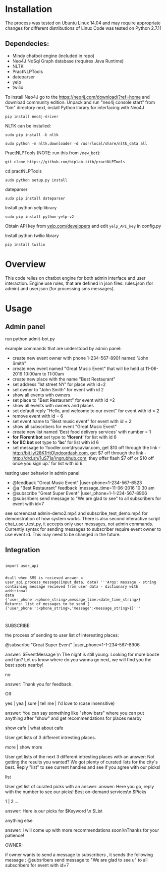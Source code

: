 # Installation
The process was tested on Ubuntu Linux 14.04 and may require appropriate changes for different distributions of Linux
Code was tested on Python 2.7.11

## Dependecies:
* Mindy chatbot engine (included in repo)
* Neo4J NoSql Graph database (requires Java Runtime)
* NLTK
* PractNLPTools
* dateparser
* yelp
* twilio

To install Neo4J go to the https://neo4j.com/download/?ref=home and download community edition. Unpack and run "neo4j console start" from "bin" directory
next, install Python library for interfacing with Neo4J

    pip install neo4j-driver

NLTK can be installed:

    sudo pip install -U nltk

    sudo python -m nltk.downloader -d /usr/local/share/nltk_data all

PractNLPTools (NOTE: run this from `/new_bot`):

    git clone https://github.com/biplab-iitb/practNLPTools

cd practNLPTools

    sudo python setup.py install

dateparser

    sudo pip install dateparser

Install python yelp library

    sudo pip install python-yelp-v2


Obtain API key from [yelp.com/developers](https://www.yelp.com/developers/manage_api_keys) and edit `yelp_API_key`  in config.py

Install python twilio library
	
	pip install twilio

# Overview

This code relies on chatbot engine for both admin interface and user interaction. Engine use rules, that are defined in json files: rules.json (for admin) and user.json (for processing sms messages).  


# Usage
## Admin panel
run python admit-bot.py

example commands that are understood by admin panel:

* create new event owner with phone 1-234-567-8901 named "John Smith"
* create new event named "Great Music Event" that will be held at 11-06-2016  10:00am to 11:00am
* create new place with the name "Best Restaurant"
* set address '1st street NY' for place with id=2
* set owner to "John Smith" for event with id  2
* show all events with owners
* set place to "Best Restaurant" for event with id =2
* show all events with owners and places
* set default reply "Hello, and welcome to our event" for event with id = 2
* remove event with id = 6
* set event name to "Best music event" for event with id = 2
* show all subscribers for event "Great Music Event"
* create new list named 'Best food delivery services' with number = 1
* **for Florent bot** set type to **'florent'** for list with id  6
* **for BC bot** set type to **'bc'** for list with id  6
* set message to 'foodler.com\trycaviar.com, get $10 off through the link - http://bit.ly/28K1HtO\ndoordash.com, get $7 off through the link - http://drd.sh/1uS71s/\ngrubhub.com, they offer flash $7 off or $10 off once you sign up.' for list with id  6

testing user behavior in admin panel

* @feedback "Great Music Event" |user-phone=1-234-567-6523
* @a "Best Restaurant" feedback |message_time=11-06-2016 10:30 am
* @subscribe "Great Super Event" |user_phone=1-1-234-567-8906
* @subsribers send message to "We are glad to see" to all subscribers for event with id=7

see screencast admin-demo2.mp4 and subscribe_test_demo.mp4 for demonstration of how system works. There is also second interactive script chat_user_test.py, it accepts only user messages, not admin commands.
Currently syntax for sending messages to subscriber require event owner to use event id. This may need to be changed in the future.

## Integration

<code python>
import user_api

#call when SMS is recieved
answer = user_api.process_message(input_data, data)
 '''Args:
        message - string containing message recieved from user
        data - dictionary with additional data
            {'user_phone':<phone_string>,message_time:<date_time_string>}
    Returns:
        list of messages to be send [
            {'user_phone'':<phone_string>,'message':<message_string>}]'''

</code>

SUBSCRIBE:

the process of sending to user list of interesting places:

@subscribe "Great Super Event" |user_phone=1-1-234-567-8906

answer:  $EventMessage \n The night is still young. Looking for more booze and fun? Let us know where do you wanna go next, we will find you the best spots nearby!

no

answer: Thank you for feedback.

OR

yes | yea | sure | tell me | I'd love to (case insensitive)

answer: You can say something like \"show bars\" where you can put anything after \"show\" and get recommendations for places nearby

show cafe | what about cafe

User get lists of 3 different intresting places.

more | show more

User get lists of the next 3 different intresting places with an answer:
Not getting the results you wanted? We got plenty of curated lists for the city's best. Reply \"list\" to see current handles and see if you agree with our picks!

list

User get list of curated picks with an answer:
answer: Here you go, reply with the number to see our picks! Best on-demand services\n $Picks

1 | 2 ...

answer: Here is our picks for $Keyword \n $List

anything else

answer: I will come up with more recommendations soon!\nThanks for your patience!


OWNER:

if owner wants to send a message to subscribers , it sends the following message :
@subsribers send message to "We are glad to see u" to all subscribers for event with id=7

